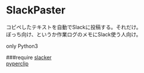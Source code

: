 # SlackPaster
コピペしたテキストを自動でSlackに投稿する。それだけ。<br>
ぼっち向け、というか作業ログのメモにSlack使う人向け。<br>

only Python3

###require
[slacker](https://github.com/os/slacker)<br>
[pyperclip](https://github.com/asweigart/)